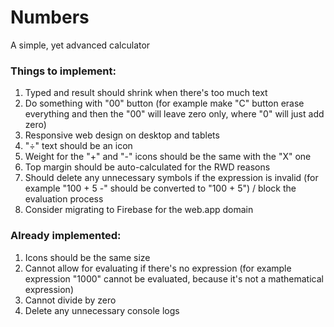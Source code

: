 # Numbers
A simple, yet advanced calculator

### Things to implement:
1. Typed and result should shrink when there's too much text
2. Do something with "00" button (for example make "C" button erase everything and then the "00" will leave zero only, where "0" will just add zero)
3. Responsive web design on desktop and tablets
4. "÷" text should be an icon
5. Weight for the "+" and "-" icons should be the same with the "X" one
6. Top margin should be auto-calculated for the RWD reasons
7. Should delete any unnecessary symbols if the expression is invalid (for example "100 + 5 -" should be converted to "100 + 5") / block the evaluation process
8. Consider migrating to Firebase for the web.app domain

### Already implemented:
1. Icons should be the same size
2. Cannot allow for evaluating if there's no expression (for example expression "1000" cannot be evaluated, because it's not a mathematical expression)
3. Cannot divide by zero
4. Delete any unnecessary console logs